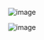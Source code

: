 ![image](https://github.com/user-attachments/assets/55e587ec-cfd9-4115-a6df-92a37a906448)

![image](https://github.com/user-attachments/assets/713d3ba3-a8e8-47b6-9a81-38f825f8693d)
